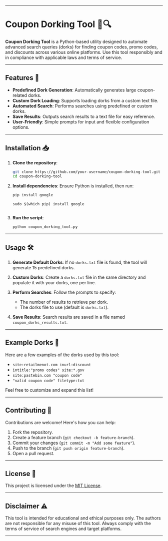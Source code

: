 

---

# Coupon Dorking Tool 🛒🔍

**Coupon Dorking Tool** is a Python-based utility designed to automate advanced search queries (dorks) for finding coupon codes, promo codes, and discounts across various online platforms. Use this tool responsibly and in compliance with applicable laws and terms of service.

---

## Features 🌟

- **Predefined Dork Generation**: Automatically generates large coupon-related dorks.
- **Custom Dork Loading**: Supports loading dorks from a custom text file.
- **Automated Search**: Performs searches using predefined or custom dorks.
- **Save Results**: Outputs search results to a text file for easy reference.
- **User-Friendly**: Simple prompts for input and flexible configuration options.

---

## Installation 📥

1. **Clone the repository**:
   ```bash
   git clone https://github.com/your-username/coupon-dorking-tool.git
   cd coupon-dorking-tool
   ```

2. **Install dependencies**:
   Ensure Python is installed, then run:
   ```bash
   pip install google
   ```
   ```
   sudo $(which pip) install google
```
```
3. **Run the script**:
   ```bash
   python coupon_dorking_tool.py
   ```

---

## Usage 🛠️

1. **Generate Default Dorks**:
   If no `dorks.txt` file is found, the tool will generate 15 predefined dorks.

2. **Custom Dorks**:
   Create a `dorks.txt` file in the same directory and populate it with your dorks, one per line.

3. **Perform Searches**:
   Follow the prompts to specify:
   - The number of results to retrieve per dork.
   - The dorks file to use (default is `dorks.txt`).

4. **Save Results**:
   Search results are saved in a file named `coupon_dorks_results.txt`.

---

## Example Dorks 📜

Here are a few examples of the dorks used by this tool:

- `site:retailmenot.com inurl:discount`
- `intitle:"promo codes" site:*.gov`
- `site:pastebin.com "coupon code"`
- `"valid coupon code" filetype:txt`

Feel free to customize and expand this list!

---

## Contributing 🤝

Contributions are welcome! Here's how you can help:

1. Fork the repository.
2. Create a feature branch (`git checkout -b feature-branch`).
3. Commit your changes (`git commit -m "Add some feature"`).
4. Push to the branch (`git push origin feature-branch`).
5. Open a pull request.

---

## License 📄

This project is licensed under the [MIT License](LICENSE).

---

## Disclaimer ⚠️

This tool is intended for educational and ethical purposes only. The authors are not responsible for any misuse of this tool. Always comply with the terms of service of search engines and target platforms.

---

